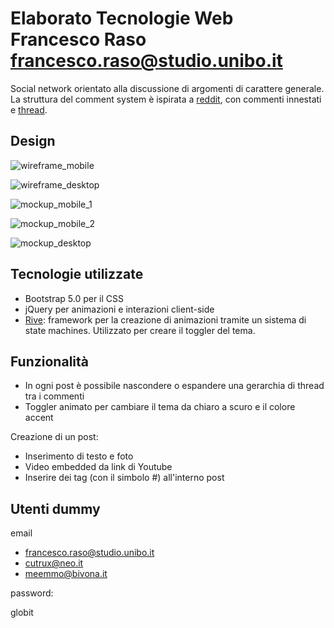# Elaborato Tecnologie Web Francesco Raso francesco.raso@studio.unibo.it

Social network orientato alla discussione di argomenti di carattere generale.
La struttura del comment system è ispirata a [reddit](https://reddit.com), con commenti innestati e [thread](https://it.wikipedia.org/wiki/Thread_(comunicazione_online)).

## Design

![wireframe_mobile](design/Mobile.png)

![wireframe_desktop](design/Desktop.png)

![mockup_mobile_1](design/mockup_mobile_1.png)

![mockup_mobile_2](design/mockup_mobile_2.png)

![mockup_desktop](design/mockup_desktop.png)

## Tecnologie utilizzate

- Bootstrap 5.0 per il CSS
- jQuery per animazioni e interazioni client-side
- [Rive](https://rive.app): framework per la creazione di animazioni tramite un sistema di state machines. Utilizzato per creare il toggler del tema.

## Funzionalità

- In ogni post è possibile nascondere o espandere una gerarchia di thread tra i commenti
- Toggler animato per cambiare il tema da chiaro a scuro e il colore accent

Creazione di un post:

- Inserimento di testo e foto
- Video embedded da link di Youtube
- Inserire dei tag (con il simbolo #) all'interno post

## Utenti dummy

email 

- francesco.raso@studio.unibo.it 
- cutrux@neo.it 
- meemmo@bivona.it 

password:

globit
